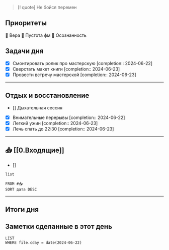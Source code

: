 > [! quote] Не бойся перемен
> 

## Приоритеты
🔴 Вера
🔴 Пустота фм
🔴 Осознанность

## Задачи дня
- [x] Смонтировать ролик про мастерскую  [completion:: 2024-06-22]
- [x] Сверстать макет книги  [completion:: 2024-06-23]
- [x] Провести встречу мастерской  [completion:: 2024-06-23]

---
## Отдых и восстановление
- [] Дыхательная сессия
- [x] Внимательные перерывы  [completion:: 2024-06-22]
- [x] Легкий ужин  [completion:: 2024-06-23]
- [x] Лечь спать до 22:30  [completion:: 2024-06-23]

---
## 📥 [[0.Входящие]]
- [] 



```dataview
list
	
FROM #📥
SORT дата DESC
```


---
## Итоги дня





## Заметки сделанные в этот день
```dataview
LIST
WHERE file.cday = date(2024-06-22)
```

